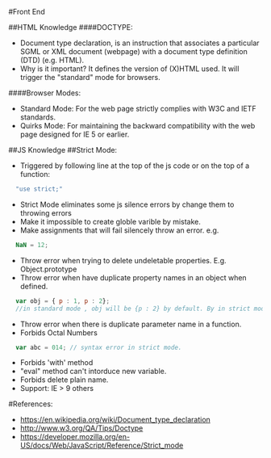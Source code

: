 #Front End

##HTML Knowledge
####DOCTYPE: 
* Document type declaration, is an instruction that associates a particular SGML or XML document (webpage) with a document type definition (DTD) (e.g. HTML).
* Why is it important? It defines the version of (X)HTML used. It will trigger the "standard" mode for browsers. 

####Browser Modes:
* Standard Mode: For the web page strictly complies with W3C and IETF standards.
* Quirks Mode: For maintaining the backward compatibility with the web page designed for IE 5 or earlier.

##JS Knowledge
##Strict Mode:
* Triggered by following line at the top of the js code or on the top of a function:
```javascript
  "use strict;"
```
* Strict Mode eliminates some js silence errors by change them to throwing errors
 * Make it impossible to create globle varible by mistake.
 * Make assignments that will fail silencely throw an error. e.g.
```javascript
  NaN = 12;
```
 * Throw error when trying to delete undeletable properties. E.g. Object.prototype
 * Throw error when have duplicate property names in an object when defined.
```javascript
  var obj = { p : 1, p : 2};
  //in standard mode , obj will be {p : 2} by default. By in strict mode, it will throw a error.
```
 * Throw error when there is duplicate parameter name in a function.
 * Forbids Octal Numbers
```javascript
  var abc = 014; // syntax error in strict mode.
```
 * Forbids 'with' method
 * "eval" method can't intorduce new variable.
 * Forbids delete plain name.
* Support: IE > 9 others 
 
#References:
* https://en.wikipedia.org/wiki/Document_type_declaration
* http://www.w3.org/QA/Tips/Doctype
* https://developer.mozilla.org/en-US/docs/Web/JavaScript/Reference/Strict_mode

